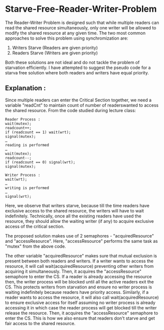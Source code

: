 # Starve-Free-Reader-Writer-Problem

The Reader-Writer Problem is designed such that while multiple readers can read the shared resource simultaneously, only one writer will be allowed to modify the shared resource at any given time. The two most common approaches to solve this problem using synchromization are:

1) Writers Starve (Readers are given priority)
2) Readers Starve (Writers are given priority)

Both these solutions are not ideal and do not tackle the problem of starvation efficiently. I have attempted to suggest the pseudo code for a starva free solution where both readers and writers have equal priority.

## Explanation : 
Since multiple readers can enter the Critical Section together, we need a variable "readCnt" to maintain count of number of readerswanted to access the shared resource. 
From the code studied during lecture class:
 ```
Reader Process :
wait(mutex);
readcount++;
if (readcount == 1) wait(wrt);
signal(mutex);
…
reading is performed
…
wait(mutex);
readcount--;
if (readcount == 0) signal(wrt);
signal(mutex);

```
```
Writer Process :
wait(wrt);
…
writing is performed
…
signal(wrt);

```
Here, we observe that writers starve, because till the time readers have exclusive access to the shared resource, the writers will have to wait indefinitely. Technically, once all the existing readers have used the resource, they should allow the waiting writer (if any) to acquire exclusive access of the critical section.

The proposed solution makes use of 2 semaphores - "acquiredResource" and "accessResource".
Here, "accessResource" performs the same task as "mutex" from the above code.

The other variable "acquiredResource" makes sure that mutual exclusion is present between both readers and writers. If a writer wants to access the resource, it will call wait(acquiredResource) preventing other writers from acquiring it simultaneously. Then, it acquires the "accessResource" semaphore to enter the CS. If a reader is already accessing the resource then, the writer process will be blocked until all the active readers exit the CS. This protects writers from starvation and ensure no writer process is waiting indefinitely because readers have priority access. Similarly, if a reader wants to access the resource, it will also call wait(acquiredResource) to ensure exclusive access for itself assuming no writer process is already accessing it in which case the reader process will get blocked till the writer release the resource. Then, it acquires the "accessResource" semaphore to enter the CS. This is how we also ensure that readers don't starve and get fair access to the shared resource.
